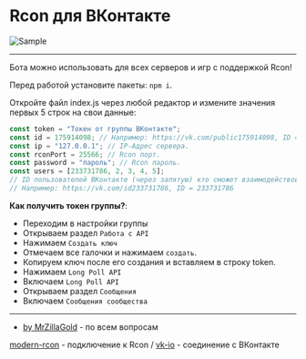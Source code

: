 # Rcon для ВКонтакте

![Sample](https://sun9-2.userapi.com/c855136/v855136899/d95d4/kdaMzaVumkE.jpg)

***

Бота можно использовать для всех серверов и игр с поддержкой Rcon!

Перед работой установите пакеты: `npm i`.

Откройте файл index.js через любой редактор и измените значения первых 5 строк на свои данные:
```js
const token = "Токен от группы ВКонтакте";
const id = 175914098; // Например: https://vk.com/public175914098, ID = 175914098. (БУКВЕННЫЙ ID НЕ РАБОТАЕТ).
const ip = "127.0.0.1"; // IP-Адрес сервера.
const rconPort = 25566; // Rcon порт.
const password = "пароль"; // Rcon пароль.
const users = [233731786, 2, 3, 4, 5];
// ID пользователей ВКонтакте (через запятую) кто сможет взаимодействовать с ботом, всем остальным запрещено.
// Например: https://vk.com/id233731786, ID = 233731786
```
**Как получить токен группы?**:
- Переходим в настройки группы
- Открываем раздел `Работа с API`
- Нажимаем `Создать ключ`
- Отмечаем все галочки и нажимаем `создать`.
- Копируем ключ после его создания и вставляем в строку token.
- Нажимаем `Long Poll API`
- Включаем `Long Poll API`
- Открываем раздел `Сообщения`
- Включаем `Сообщения сообщества`

***
* [by MrZillaGold](https://vk.com/egorlisss) - по всем вопросам

[modern-rcon](https://github.com/levrik/node-modern-rcon) - подключение к Rcon /
 [vk-io](https://github.com/negezor/vk-io) - соединение с ВКонтакте
